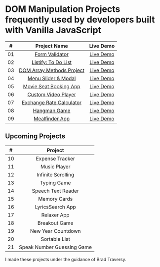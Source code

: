 # DOM Manipulation Projects frequently used by developers built with Vanilla JavaScript


|  #  |         Project Name         |      Live Demo    |
| :-: | :-------------------------: | :-------:    |
| 01  |       [Form Validator](https://github.com/seekersahil/VanillaJS-Bootcamp/tree/main/Form-Validator)        | [Live Demo](https://dev.seekersahil.com/projects/DOM/Form-Validator/)  |
| 02  |       [Listify: To Do List](https://github.com/seekersahil/VanillaJS-Bootcamp/tree/main/Listify)  | [Live Demo](https://dev.seekersahil.com/projects/DOM/Listify/)  |
| 03  | [DOM Array Methods Project](https://github.com/seekersahil/VanillaJS-Bootcamp/tree/main/DOM-Array-Methods/) |  [Live Demo](https://dev.seekersahil.com/projects/DOM/DOM-Array-Methods/) |
| 04  |    [Menu Slider & Modal](https://github.com/seekersahil/VanillaJS-Bootcamp/tree/main/Menu-Slider-and-Modals/)    |  [Live Demo](https://dev.seekersahil.com/projects/DOM/Menu-Slider-and-Modals/) |
| 05  |     [Movie Seat Booking App](https://github.com/seekersahil/VanillaJS-Bootcamp/tree/main/Movie-Seat-Booking-App)    | [Live Demo](https://dev.seekersahil.com/projects/DOM/Movie-Seat-Booking-App/)  |
| 06  |    [Custom Video Player](https://github.com/seekersahil/VanillaJS-Bootcamp/tree/main/Custom-Video-Player)    | [Live Demo](https://dev.seekersahil.com/projects/DOM/Custom-Video-Player/) |
| 07  |  [Exchange Rate Calculator](https://github.com/seekersahil/VanillaJS-Bootcamp/tree/main/Exchange-Rate-Calculator/) | [Live Demo](https://dev.seekersahil.com/projects/DOM/Exchange-Rate-Calculator/) |
| 08  |        [Hangman Game](https://github.com/seekersahil/VanillaJS-Bootcamp/tree/main/Hangman-Game/)       | [Live Demo](https://dev.seekersahil.com/projects/DOM/Hangman-Game/) |
| 09  |       [Mealfinder App](https://github.com/seekersahil/VanillaJS-Bootcamp/tree/main/Meal-Finder-App/)      | [Live Demo](https://dev.seekersahil.com/projects/DOM/Meal-Finder-App/) |
## Upcoming Projects
|  #  |            Project          |
| :-: | :-------------------------: |
| 10  |      Expense Tracker      |
| 11  |        Music Player       |
| 12  |     Infinite Scrolling    |
| 13  |        Typing Game        |
| 14  |     Speech Text Reader    |
| 15  |        Memory Cards       |
| 16  |      LyricsSearch App     |
| 17  |        Relaxer App        |
| 18  |       Breakout Game       |
| 19  |     New Year Countdown    |
| 20  |       Sortable List       |
| 21  | Speak Number Guessing Game|

I made these projects under the guidance of Brad Traversy.
